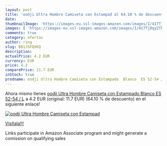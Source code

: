 ```yaml
---
layout: post
title: 'oodji Ultra Hombre Camiseta con Estampad al 64.10 % de descuento'
date: 
thumbnailImage: 'https://images-eu.ssl-images-amazon.com/images/I/417TjOqyZfL._SL200_.jpg'
images: [ 'https://images-eu.ssl-images-amazon.com/images/I/417TjOqyZfL._SL200_.jpg' ]
comments: true
category: ofertas
author: ring
slug: B01J5FQXKQ
description:
actualPrice: 4.2 EUR
currency: EUR
price: 4.2
comparePrice: 11.7 EUR
inStock: true
prodname: oodji Ultra Hombre Camiseta con Estampado  Blanco  ES 52-54 / L
---
```


Ahora mismo tienes [oodji Ultra Hombre Camiseta con Estampado  Blanco  ES 52-54 / L](https://www.amazon.es/dp/B01J5FQXKQ/?tag=tolees-21) a 4.2 EUR (original: 11.7 EUR) (64.10 %  de descuento) en el siguiente enlace!

[![oodji Ultra Hombre Camiseta con Estampad](https://images-eu.ssl-images-amazon.com/images/I/417TjOqyZfL._SL200_.jpg)](https://www.amazon.es/dp/B01J5FQXKQ/?tag=tolees-21)

[Visítala!!!](https://www.amazon.es/dp/B01J5FQXKQ/?tag=tolees-21)

Links participate in Amazon Associate program and might generate a comission on qualifying sales

